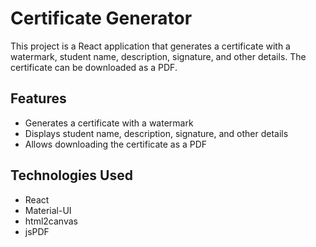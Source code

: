 # Certificate Generator

This project is a React application that generates a certificate with a watermark, student name, description, signature, and other details. The certificate can be downloaded as a PDF.

## Features

- Generates a certificate with a watermark
- Displays student name, description, signature, and other details
- Allows downloading the certificate as a PDF

## Technologies Used

- React
- Material-UI
- html2canvas
- jsPDF

